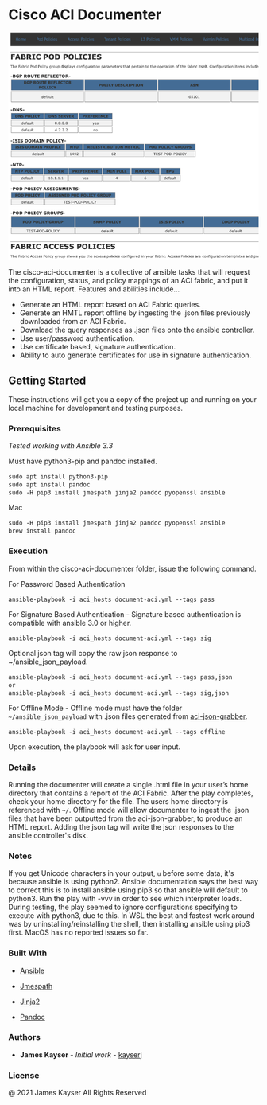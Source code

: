 # Cisco ACI Documenter

![Image of Output](https://github.com/kayserj/project-images/blob/master/documenter.png)

The cisco-aci-documenter is a collective of ansible tasks that will request the configuration, status, and policy mappings of an ACI fabric, and put it into an HTML report.  Features and abilities include...

* Generate an HTML report based on ACI Fabric queries.  
* Generate an HMTL report offline by ingesting the .json files previously downloaded from an ACI Fabric.
* Download the query responses as .json files onto the ansible controller.
* Use user/password authentication.
* Use certificate based, signature authentication.
* Ability to auto generate certificates for use in signature authentication.

## Getting Started

These instructions will get you a copy of the project up and running on your local machine for development and testing purposes.

### Prerequisites
*Tested working with Ansible 3.3*

Must have python3-pip and pandoc installed.  
```
sudo apt install python3-pip
sudo apt install pandoc
sudo -H pip3 install jmespath jinja2 pandoc pyopenssl ansible
```

Mac  
```
sudo -H pip3 install jmespath jinja2 pandoc pyopenssl ansible
brew install pandoc
```

### Execution

From within the cisco-aci-documenter folder, issue the following command.

For Password Based Authentication
```
ansible-playbook -i aci_hosts document-aci.yml --tags pass
```

For Signature Based Authentication - Signature based authentication is compatible with ansible 3.0 or higher.
```
ansible-playbook -i aci_hosts document-aci.yml --tags sig
```

Optional json tag will copy the raw json response to ~/ansible_json_payload.
```
ansible-playbook -i aci_hosts document-aci.yml --tags pass,json 
or  
ansible-playbook -i aci_hosts document-aci.yml --tags sig,json
```

For Offline Mode - Offline mode must have the folder `~/ansible_json_payload` with .json files generated from [aci-json-grabber](https://github.com/kayserj/aci-json-grabber).
```
ansible-playbook -i aci_hosts document-aci.yml --tags offline
```

Upon execution, the playbook will ask for user input.


### Details

Running the documenter will create a single .html file in your user’s home directory that contains a report of the ACI Fabric.  After the play completes, check your home directory for the file. The users home directory is referenced with `~/`.  Offline mode will allow documenter to ingest the .json files that have been outputted from the aci-json-grabber, to produce an HTML report. Adding the json tag will write the json responses to the ansible controller's disk.  

### Notes

If you get Unicode characters in your output, `u` before some data, it's because ansible is using python2.  Ansible documentation says the best way to correct this is to install ansible using pip3 so that ansible will default to python3.  Run the play with -vvv in order to see which interpreter loads.  During testing, the play seemed to ignore configurations specifying to execute with python3, due to this. In WSL the best and fastest work around was by uninstalling/reinstalling the shell, then installing ansible using pip3 first.  MacOS has no reported issues so far.

### Built With

* [Ansible](https://www.ansible.com/)

* [Jmespath](http://jmespath.org)

* [Jinja2](https://jinja.palletsprojects.com/)

* [Pandoc](https://pandoc.org)

### Authors

* **James Kayser** - *Initial work* - [kayserj](https://github.com/kayserj)

### License

@ 2021 James Kayser All Rights Reserved
